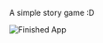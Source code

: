 A simple story game :D

![Finished App](https://github.com/londonappbrewery/Images/blob/master/Destini.gif)


